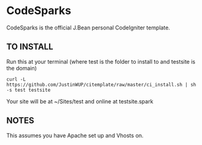 CodeSparks
==========

CodeSparks is the official J.Bean personal CodeIgniter template.

## TO INSTALL 
Run this at your terminal (where test is the folder to install to and testsite is the domain)

    curl -L  https://github.com/JustinWUP/citemplate/raw/master/ci_install.sh | sh -s test testsite

Your site will be at ~/Sites/test and online at testsite.spark

## NOTES
This assumes you have Apache set up and Vhosts on.

